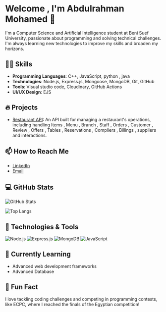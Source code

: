 # Welcome , I'm Abdulrahman Mohamed 👋

I'm a Computer Science and Artificial Intelligence student at Beni Suef University, passionate about programming and solving technical challenges. I'm always learning new technologies to improve my skills and broaden my horizons.

## 🧑‍💻 Skills
- **Programming Languages**: C++, JavaScript, python , java
- **Technologies**: Node.js, Express.js, Mongoose, MongoDB, Git, GitHub
- **Tools**: Visual studio code, Cloudinary, GitHub Actions
- **UI/UX Design**: EJS

## 🔥 Projects
- [Restaurant API](https://github.com/AbdelrahmanMahmmed/Restaurant-Api): An API built for managing a restaurant's operations, including handling Items , Menu , Branch , Staff , Orders , Customer , Review , Offers , Tables , Reservations , Compliers , Billings , suppliers and interactions.

## 📫 How to Reach Me
- [LinkedIn](https://www.linkedin.com/in/abdelrahman2mahmmed/)
- [Email](abdelrahmanmahmmed29@gmail.com)

## 💻 GitHub Stats

![GitHub Stats](https://github-readme-stats.vercel.app/api?username=AbdelrahmanMahmmed&show_icons=true&theme=radical)

![Top Langs](https://github-readme-stats.vercel.app/api/top-langs/?username=AbdelrahmanMahmmed&layout=compact&theme=radical)


## 🚀 Technologies & Tools

![Node.js](https://img.shields.io/badge/Node.js-339933?style=flat&logo=node.js&logoColor=white)
![Express.js](https://img.shields.io/badge/Express.js-000000?style=flat&logo=express&logoColor=white)
![MongoDB](https://img.shields.io/badge/MongoDB-47A248?style=flat&logo=mongodb&logoColor=white)
![JavaScript](https://img.shields.io/badge/JavaScript-F7DF1E?style=flat&logo=javascript&logoColor=black)

## 🌱 Currently Learning
- Advanced web development frameworks
- Advanced Database
## 🚀 Fun Fact
I love tackling coding challenges and competing in programming contests, like ECPC, where I reached the finals of the Egyptian competition!
